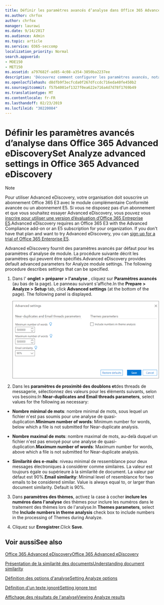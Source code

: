 ```yaml
---
title: Définir les paramètres avancés d’analyse dans Office 365 Advanced eDiscovery
ms.author: chrfox
author: chrfox
manager: laurawi
ms.date: 9/14/2017
ms.audience: Admin
ms.topic: article
ms.service: O365-seccomp
localization_priority: Normal
search.appverid:
- MOE150
- MET150
ms.assetid: a797682f-ad85-4c08-a354-3850ba2237ee
description: 'Découvrez comment configurer les paramètres avancés, notamment les doublons, les threads de messagerie et les thèmes, pour le processus Analyze dans Office 365 Advanced eDiscovery. '
ms.openlocfilehash: d8dfb9f3ecfcda0f267dfccdc716eda40fe450b2
ms.sourcegitcommit: f57b4001ef1327f0ea622e716a4d7d78f1769b49
ms.translationtype: MT
ms.contentlocale: fr-FR
ms.lasthandoff: 02/23/2019
ms.locfileid: "30220084"
---
```

# <a name="set-analyze-advanced-settings-in-office-365-advanced-ediscovery"></a><span data-ttu-id="51389-103">Définir les paramètres avancés d’analyse dans Office 365 Advanced eDiscovery</span><span class="sxs-lookup"><span data-stu-id="51389-103">Set Analyze advanced settings in Office 365 Advanced eDiscovery</span></span>

> [!NOTE]
> <span data-ttu-id="51389-p101">Pour utiliser Advanced eDiscovery, votre organisation doit souscrire un abonnement Office 365 E3 avec le module complémentaire Conformité avancée ou un abonnement E5. Si vous ne disposez pas d’un abonnement et que vous souhaitez essayer Advanced eDiscovery, vous pouvez vous [inscrire pour utiliser une version d’évaluation d’Office 365 Entreprise E5](https://go.microsoft.com/fwlink/p/?LinkID=698279).</span><span class="sxs-lookup"><span data-stu-id="51389-p101">Advanced eDiscovery requires an Office 365 E3 with the Advanced Compliance add-on or an E5 subscription for your organization. If you don't have that plan and want to try Advanced eDiscovery, you can [sign up for a trial of Office 365 Enterprise E5](https://go.microsoft.com/fwlink/p/?LinkID=698279).</span></span> 
  
<span data-ttu-id="51389-p102">Advanced eDiscovery fournit des paramètres avancés par défaut pour les paramètres d'analyse de module. La procédure suivante décrit les paramètres qui peuvent être spécifiés.</span><span class="sxs-lookup"><span data-stu-id="51389-p102">Advanced eDiscovery provides default advanced parameters for Analyze module settings. The following procedure describes settings that can be specified.</span></span>
  
1. <span data-ttu-id="51389-p103">Dans l' **onglet \> préparer \> l'analyse** , cliquez sur **Paramètres avancés** (au bas de la page). Le panneau suivant s'affiche.</span><span class="sxs-lookup"><span data-stu-id="51389-p103">In the **Prepare \> Analyze \> Setup** tab, click **Advanced settings** (at the bottom of the page). The following panel is displayed.</span></span> 
    
    ![Paramètres avancés Définir l’analyse](media/c9ea3017-e19a-456b-a742-c3d07121a3f6.png)
  
2. <span data-ttu-id="51389-111">Dans les **paramètres de proximité des doublons et**des threads de messagerie, sélectionnez des valeurs pour les éléments suivants, selon vos besoins:</span><span class="sxs-lookup"><span data-stu-id="51389-111">In **Near-duplicates and Email threads parameters**, select values for the following as necessary:</span></span>
    
  - <span data-ttu-id="51389-112">**Nombre minimal de mots**: nombre minimal de mots, sous lequel un fichier n'est pas soumis pour une analyse de quasi-duplication.</span><span class="sxs-lookup"><span data-stu-id="51389-112">**Minimum number of words**: Minimum number for words, below which a file is not submitted for Near-duplicate analysis.</span></span> 
    
  - <span data-ttu-id="51389-113">**Nombre maximal de mots**: nombre maximal de mots, au-delà duquel un fichier n'est pas envoyé pour une analyse de quasi-duplication.</span><span class="sxs-lookup"><span data-stu-id="51389-113">**Maximum number of words**: Maximum number for words, above which a file is not submitted for Near-duplicate analysis.</span></span>
    
  - <span data-ttu-id="51389-p104">**Similarité des e-mails**: niveau minimal de ressemblance pour deux messages électroniques à considérer comme similaires. La valeur est toujours égale ou supérieure à la similarité de document. La valeur par défaut est 90%.</span><span class="sxs-lookup"><span data-stu-id="51389-p104">**Email similarity**: Minimal level of resemblance for two emails to be considered similar. Value is always equal to, or larger than document similarity. Default is 90%.</span></span>
    
3. <span data-ttu-id="51389-117">Dans **paramètres des thèmes**, activez la case à cocher **inclure les numéros dans l'analyse** des thèmes pour inclure les numéros dans le traitement des thèmes lors de l'analyse.</span><span class="sxs-lookup"><span data-stu-id="51389-117">In **Themes parameters**, select the **Include numbers in theme analysis** check box to include numbers in the processing of Themes during Analyze.</span></span> 
    
4. <span data-ttu-id="51389-118">Cliquez sur **Enregistrer**.</span><span class="sxs-lookup"><span data-stu-id="51389-118">Click **Save**.</span></span> 
    
## <a name="see-also"></a><span data-ttu-id="51389-119">Voir aussi</span><span class="sxs-lookup"><span data-stu-id="51389-119">See also</span></span>

[<span data-ttu-id="51389-120">Office 365 Advanced eDiscovery</span><span class="sxs-lookup"><span data-stu-id="51389-120">Office 365 Advanced eDiscovery</span></span>](office-365-advanced-ediscovery.md)
  
[<span data-ttu-id="51389-121">Présentation de la similarité des documents</span><span class="sxs-lookup"><span data-stu-id="51389-121">Understanding document similarity</span></span>](understand-document-similarity-in-advanced-ediscovery.md)
  
[<span data-ttu-id="51389-122">Définition des options d'analyse</span><span class="sxs-lookup"><span data-stu-id="51389-122">Setting Analyze options</span></span>](set-analyze-options-in-advanced-ediscovery.md)
  
[<span data-ttu-id="51389-123">Définition d'un texte ignoré</span><span class="sxs-lookup"><span data-stu-id="51389-123">Setting ignore text</span></span>](set-ignore-text-in-advanced-ediscovery.md)
  
[<span data-ttu-id="51389-124">Affichage des résultats de l'analyse</span><span class="sxs-lookup"><span data-stu-id="51389-124">Viewing Analyze results</span></span>](view-analyze-results-in-advanced-ediscovery.md)

